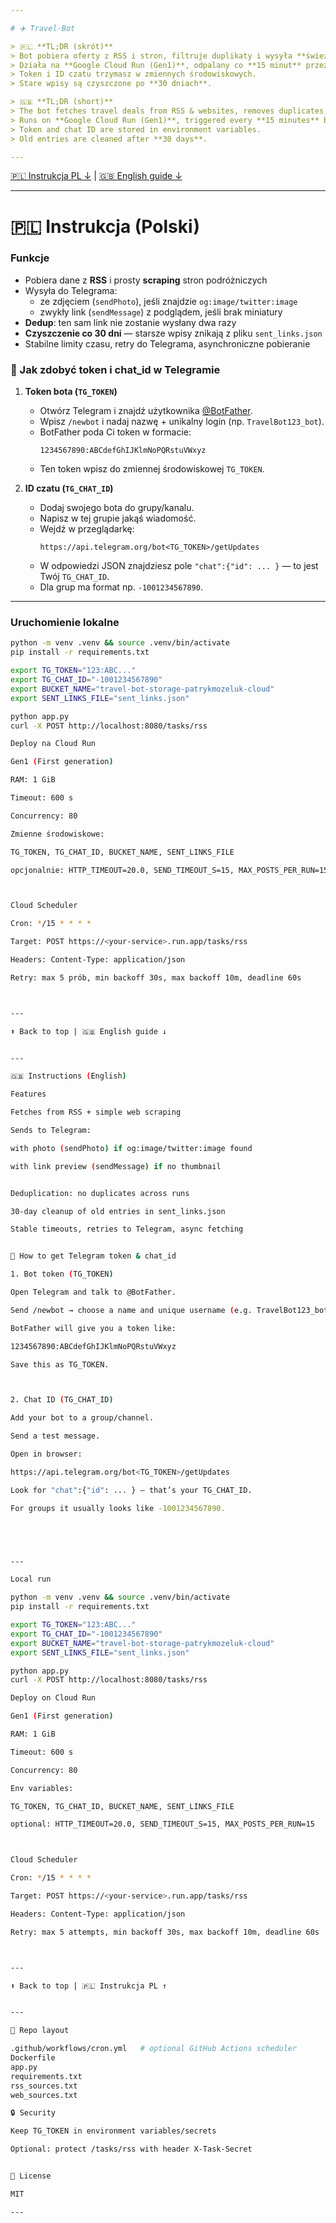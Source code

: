 ```yaml
---

# ✈️ Travel-Bot

> 🇵🇱 **TL;DR (skrót)**  
> Bot pobiera oferty z RSS i stron, filtruje duplikaty i wysyła **świeże linki + miniatury** na Telegram.  
> Działa na **Google Cloud Run (Gen1)**, odpalany co **15 minut** przez **Cloud Scheduler**.  
> Token i ID czatu trzymasz w zmiennych środowiskowych.  
> Stare wpisy są czyszczone po **30 dniach**.

> 🇬🇧 **TL;DR (short)**  
> The bot fetches travel deals from RSS & websites, removes duplicates, and sends **fresh links + thumbnails** to Telegram.  
> Runs on **Google Cloud Run (Gen1)**, triggered every **15 minutes** by **Cloud Scheduler**.  
> Token and chat ID are stored in environment variables.  
> Old entries are cleaned after **30 days**.

---
```


[🇵🇱 Instrukcja PL ↓](#-instrukcja-polski) | [🇬🇧 English guide ↓](#-instructions-english)

---

# 🇵🇱 Instrukcja (Polski)

### Funkcje
- Pobiera dane z **RSS** i prosty **scraping** stron podróżniczych  
- Wysyła do Telegrama:
  - ze zdjęciem (`sendPhoto`), jeśli znajdzie `og:image/twitter:image`  
  - zwykły link (`sendMessage`) z podglądem, jeśli brak miniatury  
- **Dedup**: ten sam link nie zostanie wysłany dwa razy  
- **Czyszczenie co 30 dni** — starsze wpisy znikają z pliku `sent_links.json`  
- Stabilne limity czasu, retry do Telegrama, asynchroniczne pobieranie  

### 🔑 Jak zdobyć token i chat_id w Telegramie
1. **Token bota (`TG_TOKEN`)**  
   - Otwórz Telegram i znajdź użytkownika [@BotFather](https://t.me/BotFather).  
   - Wpisz `/newbot` i nadaj nazwę + unikalny login (np. `TravelBot123_bot`).  
   - BotFather poda Ci token w formacie:  
     ```
     1234567890:ABCdefGhIJKlmNoPQRstuVWxyz
     ```
   - Ten token wpisz do zmiennej środowiskowej `TG_TOKEN`.

2. **ID czatu (`TG_CHAT_ID`)**  
   - Dodaj swojego bota do grupy/kanalu.  
   - Napisz w tej grupie jakąś wiadomość.  
   - Wejdź w przeglądarkę:  
     ```
     https://api.telegram.org/bot<TG_TOKEN>/getUpdates
     ```
   - W odpowiedzi JSON znajdziesz pole `"chat":{"id": ... }` — to jest Twój `TG_CHAT_ID`.  
   - Dla grup ma format np. `-1001234567890`.

---

### Uruchomienie lokalne
```bash
python -m venv .venv && source .venv/bin/activate
pip install -r requirements.txt

export TG_TOKEN="123:ABC..."
export TG_CHAT_ID="-1001234567890"
export BUCKET_NAME="travel-bot-storage-patrykmozeluk-cloud"
export SENT_LINKS_FILE="sent_links.json"

python app.py
curl -X POST http://localhost:8080/tasks/rss

Deploy na Cloud Run

Gen1 (First generation)

RAM: 1 GiB

Timeout: 600 s

Concurrency: 80

Zmienne środowiskowe:

TG_TOKEN, TG_CHAT_ID, BUCKET_NAME, SENT_LINKS_FILE

opcjonalnie: HTTP_TIMEOUT=20.0, SEND_TIMEOUT_S=15, MAX_POSTS_PER_RUN=15



Cloud Scheduler

Cron: */15 * * * *

Target: POST https://<your-service>.run.app/tasks/rss

Headers: Content-Type: application/json

Retry: max 5 prób, min backoff 30s, max backoff 10m, deadline 60s



---

⬆️ Back to top | 🇬🇧 English guide ↓


---

🇬🇧 Instructions (English)

Features

Fetches from RSS + simple web scraping

Sends to Telegram:

with photo (sendPhoto) if og:image/twitter:image found

with link preview (sendMessage) if no thumbnail


Deduplication: no duplicates across runs

30-day cleanup of old entries in sent_links.json

Stable timeouts, retries to Telegram, async fetching


🔑 How to get Telegram token & chat_id

1. Bot token (TG_TOKEN)

Open Telegram and talk to @BotFather.

Send /newbot → choose a name and unique username (e.g. TravelBot123_bot).

BotFather will give you a token like:

1234567890:ABCdefGhIJKlmNoPQRstuVWxyz

Save this as TG_TOKEN.



2. Chat ID (TG_CHAT_ID)

Add your bot to a group/channel.

Send a test message.

Open in browser:

https://api.telegram.org/bot<TG_TOKEN>/getUpdates

Look for "chat":{"id": ... } — that’s your TG_CHAT_ID.

For groups it usually looks like -1001234567890.





---

Local run

python -m venv .venv && source .venv/bin/activate
pip install -r requirements.txt

export TG_TOKEN="123:ABC..."
export TG_CHAT_ID="-1001234567890"
export BUCKET_NAME="travel-bot-storage-patrykmozeluk-cloud"
export SENT_LINKS_FILE="sent_links.json"

python app.py
curl -X POST http://localhost:8080/tasks/rss

Deploy on Cloud Run

Gen1 (First generation)

RAM: 1 GiB

Timeout: 600 s

Concurrency: 80

Env variables:

TG_TOKEN, TG_CHAT_ID, BUCKET_NAME, SENT_LINKS_FILE

optional: HTTP_TIMEOUT=20.0, SEND_TIMEOUT_S=15, MAX_POSTS_PER_RUN=15



Cloud Scheduler

Cron: */15 * * * *

Target: POST https://<your-service>.run.app/tasks/rss

Headers: Content-Type: application/json

Retry: max 5 attempts, min backoff 30s, max backoff 10m, deadline 60s



---

⬆️ Back to top | 🇵🇱 Instrukcja PL ↑


---

📂 Repo layout

.github/workflows/cron.yml   # optional GitHub Actions scheduler
Dockerfile
app.py
requirements.txt
rss_sources.txt
web_sources.txt

🔒 Security

Keep TG_TOKEN in environment variables/secrets

Optional: protect /tasks/rss with header X-Task-Secret


📜 License

MIT

---
